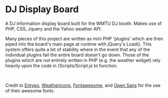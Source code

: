# DJ Display Board
A DJ information display board built for the WMTU DJ booth. 
Makes use of PHP, CSS, Jquery and the Yahoo weather API.

Many pieces of this project are written as mini PHP 'plugins' which are then piped into the board's main page at runtime with jQuery's Load(). This system offers quite a bit of stability where in the event that any of the individual plugins fail the entire board doesn't go down. Those of the plugins which are not entirely written in PHP (e.g. the weather widget) rely heavily upon the code in /Scripts/Script.js to function. 

&nbsp;
&nbsp;

Credit to [Entypo](http://www.entypo.com/index.php), [Weathericons](https://erikflowers.github.io/weather-icons/), [Fontawesome](https://fortawesome.github.io/Font-Awesome/), and [Open Sans](https://www.google.com/fonts/specimen/Open+Sans) for the use of their awesome fonts.
